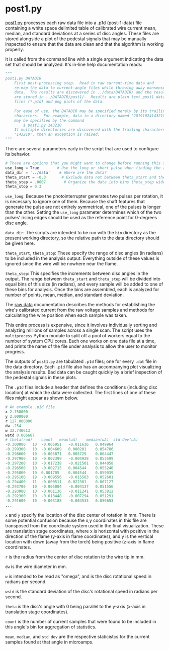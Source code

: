 # post1.py

[post1.py](post1.md) processes each raw data file into a .p1d (post-1-data) file containing a white space delimited table of calibrated wire current mean, median, and standard deviations at a series of disc angles.  These files are stored alongside a plot of the pedestal signals that may be manually inspected to ensure that the data are clean and that the algorithm is working properly.

It is called from the command line with a single argument indicating the data set that should be analyzed.  It's in-line help documentation reads:
```python
"""
post1.py DATADIR
    First post-processing step.  Read in raw current-time data and
    re-map the data to current-angle files while throwing away nonsense
    data.  The results are discovered in ../data/DATADIR/ and the results
    are stored in ../DATADIR/post1/.  Results are plain text post1 data
    files (*.p1d) and png plots of the data.
    
    For ease of use, the DATADIR may be specified merely by its trailing
    characters.  For example, data in a directory named '20191024143210'
    may be specified by the command
        $ post1.py 143210
    If multiple directories are discovered with the trailing characters
    '143210', then an exception is raised.
"""
```

There are several parameters early in the script that are used to configure its behavior.
```python
# These are options that you might want to change before running this script...
use_long = True        # Use the long or short pulse when finding the angle offset?
data_dir = '../data'    # Where are the data?
theta_start = -0.3       # Exclude data not between theta_start and theta_stop
theta_step = .0007        # Organize the data into bins theta_step wide
theta_stop = 0.3
```

`use_long`:  Because the photointerrupter generates two pulses per rotation, it is necessary to ignore one of them.  Because the shaft features that generate the pulse are not entirely symmetrical, one of the pulses is longer than the other.  Setting the `use_long` parameter determines which of the two pulses' rising edges should be used as the reference point for 0-degrees disc angle.

`data_dir`: The scripts are intended to be run with the `bin` directory as the present working directory, so the relative path to the data directory should be given here.

`theta_start`, `theta_stop`: These specify the range of disc angles (in radians) to be included in the analysis output.  Everything outside of these values is ignored since the wire will be nowhere near the flame.

`theta_step`: This specifies the increments between disc angles in the output.  The range between `theta_start` and `theta_stop` will be divided into equal bins of this size (in radians), and every sample will be added to one of these bins for analysis.  Once the bins are assembled, each is analyzed for number of points, mean, median, and standard deviation.

The [raw data](data.md) documentation describes the methods for establishing the wire's calibrated current from the raw voltage samples and methods for calculating the wire position when each sample was taken.

This entire process is expensive, since it involves individually sorting and analyzing millions of samples across a single scan.  The script uses the `multiprocess` Python module to split off a pool of workers equal to the number of system CPU cores.  Each one works on one data file at a time, and prints the name of the file under analysis to allow the user to monitor progress.

The outputs of `post1.py` are tabulated `.p1d` files; one for every `.dat` file in the data directory.  Each `.p1d` file also has an accompanying plot visualizing the analysis results.  Bad data can be caught quickly by a brief inspection of the pedestal signals in these plots.

The `.p1d` files include a header that defines the conditions (including disc location) at which the data were collected.  The first lines of one of these files might appear as shown below.


```python
# An example .p1d file
x 2.750000
y 2.000000
r 127.000000
dw .254
w 32.740613
wstd 0.006687
# theta(rad)	count	mean(uA)	median(uA)	std dev(uA)
-0.300000	10	-0.005951	-0.011636	0.049964
-0.299300	10	-0.004609	0.000201	0.054786
-0.298600	10	-0.005871	0.005729	0.064447
-0.297900	10	-0.002399	-0.004928	0.053599
-0.297200	10	-0.017238	-0.021501	0.044058
-0.296500	10	-0.002715	0.004544	0.055240
-0.295800	10	0.001705	0.004544	0.059039
-0.295100	19	-0.009556	-0.015583	0.052601
-0.294400	11	-0.000511	0.022301	0.067127
-0.293700	10	-0.005004	-0.004137	0.051556
-0.293000	10	-0.001136	-0.011241	0.053812
-0.292300	10	-0.013448	-0.007294	0.051291
-0.291600	10	-0.003188	-0.004533	0.056653
...
```

`x` and `y` specify the location of the disc center of rotation in mm.  There is some potential confusion because the x,y coordinates in this file are transposed from the coordinate system used in the final visualization.  These are translation stage coordinates, where x is horizontal with positive in the direction of the flame (y-axis in flame coordinates), and y is the vertical location with down (away from the torch) being positive (z-axis in flame coordinates.

`r` is the radius from the center of disc rotation to the wire tip in mm.

`dw` is the wire diameter in mm.

`w` is intended to be read as "omega", and is the disc rotational speed in radians per second.

`wstd` is the standard deviation of the disc's rotational speed in radians per second.

`theta` is the disc's angle with 0 being parallel to the y-axis (x-axis in translation stage coordinates).

`count` is the number of current samples that were found to be included in this angle's bin for aggregation of statistics.

`mean`, `median`, and `std dev` are the respective staticistcs for the current samples found at that angle in microamps.
